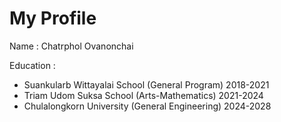 # My Profile

Name : Chatrphol Ovanonchai

Education :
- Suankularb Wittayalai School (General Program) 2018-2021
- Triam Udom Suksa School (Arts-Mathematics) 2021-2024
- Chulalongkorn University (General Engineering) 2024-2028


